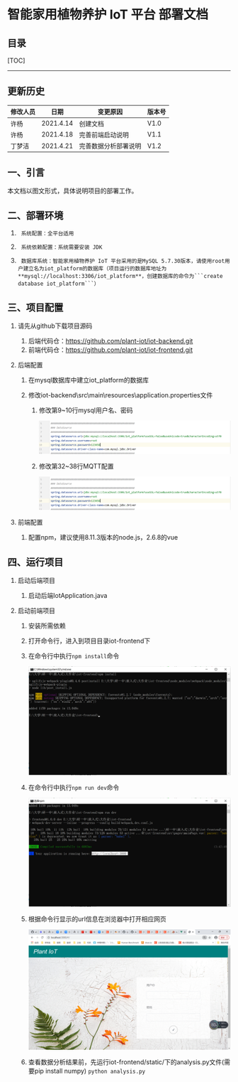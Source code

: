# 智能家用植物养护 IoT 平台 部署文档

## 目录

[TOC]

** **

## 更新历史

| 修改人员         | 日期        | 变更原因 | 版本号  |
| ------------ | --------- | ---- | ---- |
| 许杨 | 2021.4.14 | 创建文档 | V1.0 |
| 许杨 | 2021.4.18 | 完善前端启动说明 | V1.1 |
| 丁梦洁 | 2021.4.21 | 完善数据分析部署说明 | V1.2 |

## 一、引言

本文档以图文形式，具体说明项目的部署工作。

## 二、部署环境

1.      系统配置：全平台适用  
2.      系统依赖配置：系统需要安装 JDK
3.      数据库系统：智能家用植物养护 IoT 平台采用的是MySQL 5.7.30版本，请使用root用户建立名为iot_platform的数据库（项目运行的数据库地址为**mysql://localhost:3306/iot_platform**，创建数据库的命令为```create database iot_platform```）

## 三、项目配置

1. 请先从github下载项目源码

   1. 后端代码仓：<https://github.com/plant-iot/iot-backend.git>
   2. 前端代码仓：<https://github.com/plant-iot/iot-frontend.git>

2. 后端配置

   1. 在mysql数据库中建立iot_platform的数据库

   2. 修改iot-backend\src\main\resources\application.properties文件

      1. 修改第9~10行mysql用户名、密码

         ![](pic\部署文档\mysql_config.png)

      2. 修改第32~38行MQTT配置
   
         ![](pic\部署文档\mysql_config.png)
   
3. 前端配置

   1. 配置npm，建议使用8.11.3版本的node.js，2.6.8的vue

## 四、运行项目

1. 启动后端项目
   
   1. 启动后端IotApplication.java
2. 启动前端项目
   1. 安装所需依赖
   
   2. 打开命令行，进入到项目目录iot-frontend下
   
   3. 在命令行中执行```npm install```命令
   
      <img src="pic\部署文档\front1.png" style="zoom:50%;" />
   
   4. 在命令行中执行```npm run dev```命令
   
      <img src="pic\部署文档\front2.png" style="zoom:50%;" />
   
   5. 根据命令行显示的url信息在浏览器中打开相应网页
   
      <img src="pic\部署文档\front3.png" style="zoom:50%;" />
   6. 查看数据分析结果前，先运行iot-frontend/static/下的analysis.py文件(需要pip install numpy)
      `python analysis.py`


